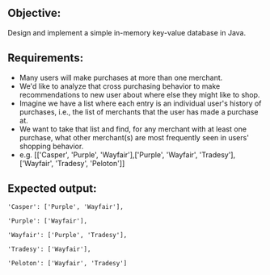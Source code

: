 Objective:
----------

Design and implement a simple in-memory key-value database in Java.

Requirements:
-------------


* Many users will make purchases at more than one merchant.
* We'd like to analyze that cross purchasing behavior to make recommendations to new user about where else they might like to shop.
* Imagine we have a list where each entry is an individual user's history of purchases, i.e., the list of merchants that the user has made a purchase at.
* We want to take that list and find, for any merchant with at least one purchase, what other merchant(s) are most frequently seen in users' shopping behavior.
* e.g. [['Casper', 'Purple', 'Wayfair'],['Purple', 'Wayfair', 'Tradesy'],['Wayfair', 'Tradesy', 'Peloton']]

Expected output:
----------------

    'Casper': ['Purple', 'Wayfair'],

    'Purple': ['Wayfair'],

    'Wayfair': ['Purple', 'Tradesy'],

    'Tradesy': ['Wayfair'],

    'Peloton': ['Wayfair', 'Tradesy']